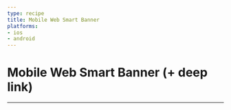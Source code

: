 ```yaml
---
type: recipe
title: Mobile Web Smart Banner
platforms:
- ios
- android
---
```


# Mobile Web Smart Banner (+ deep link)

------

